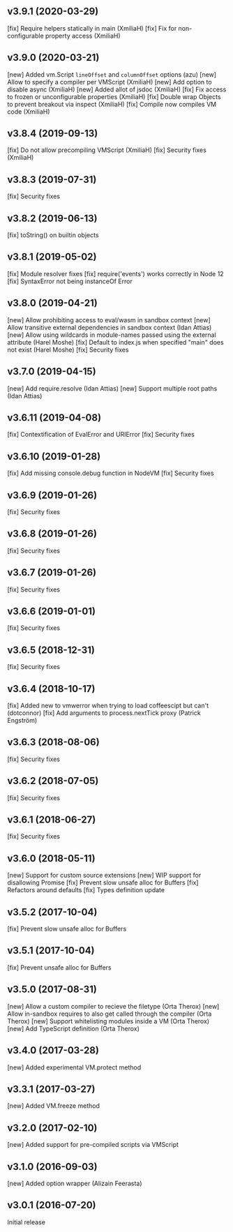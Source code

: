 v3.9.1 (2020-03-29)
-------------------
[fix] Require helpers statically in main (XmiliaH)
[fix] Fix for non-configurable property access (XmiliaH)

v3.9.0 (2020-03-21)
-------------------
[new] Added vm.Script `lineOffset` and `columnOffset` options (azu)
[new] Allow to specify a compiler per VMScript (XmiliaH)
[new] Add option to disable async (XmiliaH)
[new] Added allot of jsdoc (XmiliaH)
[fix] Fix access to frozen or unconfigurable properties (XmiliaH)
[fix] Double wrap Objects to prevent breakout via inspect (XmiliaH)
[fix] Compile now compiles VM code (XmiliaH)

v3.8.4 (2019-09-13)
-------------------
[fix] Do not allow precompiling VMScript (XmiliaH)
[fix] Security fixes (XmiliaH)

v3.8.3 (2019-07-31)
-------------------
[fix] Security fixes

v3.8.2 (2019-06-13)
-------------------
[fix] toString() on builtin objects

v3.8.1 (2019-05-02)
-------------------
[fix] Module resolver fixes
[fix] require('events') works correctly in Node 12
[fix] SyntaxError not being instanceOf Error

v3.8.0 (2019-04-21)
-------------------
[new] Allow prohibiting access to eval/wasm in sandbox context
[new] Allow transitive external dependencies in sandbox context (Idan Attias)
[new] Allow using wildcards in module-names passed using the external attribute (Harel Moshe)
[fix] Default to index.js when specified "main" does not exist (Harel Moshe)
[fix] Security fixes

v3.7.0 (2019-04-15)
-------------------
[new] Add require.resolve (Idan Attias)
[new] Support multiple root paths (Idan Attias)

v3.6.11 (2019-04-08)
-------------------
[fix] Contextification of EvalError and URIError
[fix] Security fixes

v3.6.10 (2019-01-28)
-------------------
[fix] Add missing console.debug function in NodeVM
[fix] Security fixes

v3.6.9 (2019-01-26)
-------------------
[fix] Security fixes

v3.6.8 (2019-01-26)
-------------------
[fix] Security fixes

v3.6.7 (2019-01-26)
-------------------
[fix] Security fixes

v3.6.6 (2019-01-01)
-------------------
[fix] Security fixes

v3.6.5 (2018-12-31)
-------------------
[fix] Security fixes

v3.6.4 (2018-10-17)
-------------------
[fix] Added new to vmwerror when trying to load coffeescipt but can't (dotconnor)
[fix] Add arguments to process.nextTick proxy (Patrick Engström)

v3.6.3 (2018-08-06)
-------------------
[fix] Security fixes

v3.6.2 (2018-07-05)
-------------------
[fix] Security fixes

v3.6.1 (2018-06-27)
-------------------
[fix] Security fixes

v3.6.0 (2018-05-11)
-------------------
[new] Support for custom source extensions
[new] WIP support for disallowing Promise
[fix] Prevent slow unsafe alloc for Buffers
[fix] Refactors around defaults
[fix] Types definition update

v3.5.2 (2017-10-04)
-------------------
[fix] Prevent slow unsafe alloc for Buffers

v3.5.1 (2017-10-04)
-------------------
[fix] Prevent unsafe alloc for Buffers

v3.5.0 (2017-08-31)
-------------------
[new] Allow a custom compiler to recieve the filetype (Orta Therox)
[new] Allow in-sandbox requires to also get called through the compiler (Orta Therox)
[new] Support whitelisting modules inside a VM (Orta Therox)
[new] Add TypeScript definition (Orta Therox)

v3.4.0 (2017-03-28)
-------------------
[new] Added experimental VM.protect method

v3.3.1 (2017-03-27)
-------------------
[new] Added VM.freeze method

v3.2.0 (2017-02-10)
-------------------
[new] Added support for pre-compiled scripts via VMScript

v3.1.0 (2016-09-03)
-------------------
[new] Added option wrapper (Alizain Feerasta)

v3.0.1 (2016-07-20)
-------------------
Initial release
